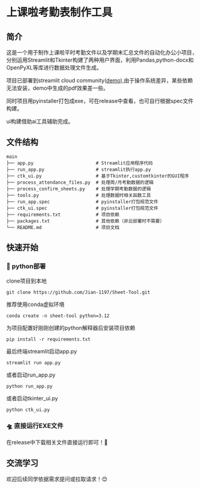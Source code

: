 # 上课啦考勤表制作工具

## 简介
这是一个用于制作上课啦平时考勤文件以及学期末汇总文件的自动化办公小项目，分别运用Streamlit和Tkinter构建了两种用户界面，利用Pandas,python-docx和OpenPyXL等库进行数据处理文件生成。

项目已部署到streamlit cloud community([demo](https://sheet-tool-zsjsj.streamlit.app/)),由于操作系统差异，某些依赖无法安装，demo中生成的pdf效果差一些。

同时项目用pyinstaller打包成exe，可在release中查看，也可自行根据spec文件构建。

ui构建借助ai工具辅助完成。

## 文件结构
```
main
├── app.py                       # Streamlit应用程序代码
├── run_app.py                   # streamlit执行app.py
├── ctk_ui.py                    # 基于Tkinter,customtkinter的GUI程序
├── process_attendance_files.py  # 处理周/月考勤数据的逻辑
├── process_confirm_sheets.py    # 处理学期考勤数据的逻辑
├── tools.py                     # 处理数据时相关函数工具
├── run_app.spec                 # pyinstaller打包规范文件
├── ctk_ui.spec                  # pyinstaller打包规范文件
├── requirements.txt             # 项目依赖
├── packages.txt                 # 其他依赖（非云部署时不需要）
└── README.md                    # 项目文档
```

## 快速开始

### 🚀 python部署

clone项目到本地
```
git clone https://github.com/Jian-1197/Sheet-Tool.git

```

推荐使用conda虚拟环境
```
conda create -n sheet-tool python=3.12

```

为项目配置好刚刚创建的python解释器后安装项目依赖
```
pip install -r requirements.txt

```

最后终端streamlit启动app.py
```
streamlit run app.py

```
或者启动run_app.py
```
python run_app.py

```

或者启动tkinter_ui.py
```
python ctk_ui.py

```

### 🛸 直接运行EXE文件


在release中下载相关文件直接运行即可！🎉


## 交流学习


欢迎后续同学依据需求提问或拉取请求！😊
